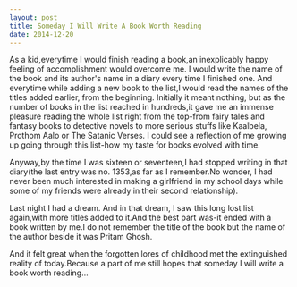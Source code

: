 ```yaml
---
layout: post
title: Someday I Will Write A Book Worth Reading
date: 2014-12-20
---
```

As a kid,everytime I would finish reading a book,an inexplicably happy feeling of accomplishment would overcome me. I would write the name of the book and its author's name in a diary every time I finished one. And everytime while adding a new book to the list,I would read the names of the titles added earlier, from the beginning. Initially it meant nothing, but as the number of books in the list reached in hundreds,it gave me an immense pleasure reading the whole list right from the top-from fairy tales and fantasy books to detective novels to more serious stuffs like Kaalbela, Prothom Aalo or The Satanic Verses. I could see a reflection of me growing up going through this list-how my taste for books evolved with time.

Anyway,by the time I was sixteen or seventeen,I had stopped writing in that diary(the last entry was no. 1353,as far as I remember.No wonder, I had never been much interested in making a girlfriend in my school days while some of my friends were already in their second relationship).

Last night I had a dream. And in that dream, I saw this long lost list again,with more titles added to it.And the best part was-it ended with a book written by me.I do not remember the title of the book but the name of the author beside it was Pritam Ghosh.

And it felt great when the forgotten lores of childhood met the extinguished reality of today.Because a part of me still hopes that someday I will write a book worth reading...
